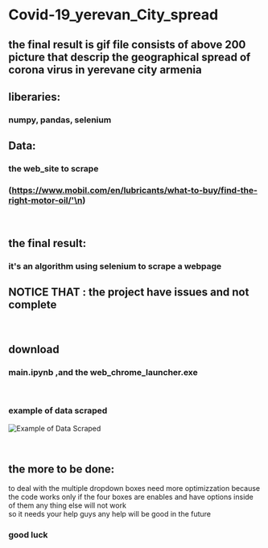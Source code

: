 # Covid-19_yerevan_City_spread

## the final result is gif file consists of above 200 picture that descrip the geographical spread of corona virus in yerevane city armenia

## liberaries:
###  numpy,  pandas, selenium 

## Data:
### the web_site to scrape 
### (https://www.mobil.com/en/lubricants/what-to-buy/find-the-right-motor-oil/'\n)

<br/>

## the final result:
### it's an algorithm using selenium to scrape a webpage
## NOTICE THAT : the project have issues and not complete 

<br/>

## download
### main.ipynb ,and the web_chrome_launcher.exe 

<br/>

### example of data scraped

![Example of Data Scraped](https://user-images.githubusercontent.com/33465920/142014106-3b4b097f-ac39-4ce1-86cd-7a123d93e5d4.JPG)

<br/>

## the more to be done:
to deal with the multiple dropdown boxes need more optimizzation because the code works only if the four boxes are enables and have options inside of them 
any thing else will not work<br/>
so it needs your help guys
any help will be good in the future

### good luck 
